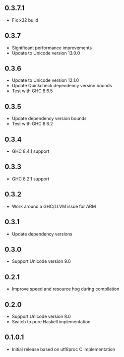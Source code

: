 ## 0.3.7.1

* Fix x32 build

## 0.3.7

* Significant performance improvements
* Update to Unicode version 13.0.0

## 0.3.6

* Update to Unicode version 12.1.0
* Update Quickcheck dependency version bounds
* Test with GHC 8.6.5

## 0.3.5

* Update dependency version bounds
* Test with GHC 8.6.2

## 0.3.4

* GHC 8.4.1 support

## 0.3.3

* GHC 8.2.1 support

## 0.3.2

* Work around a GHC/LLVM issue for ARM

## 0.3.1

* Update dependency versions

## 0.3.0

* Support Unicode version 9.0

## 0.2.1

* Improve speed and resource hog during compilation

## 0.2.0

* Support Unicode version 8.0
* Switch to pure Haskell implementation

## 0.1.0.1

* Initial release based on utf8proc C implementation

